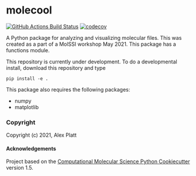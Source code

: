 molecool
==============================
[//]: # (Badges)
[![GitHub Actions Build Status](https://github.com/REPLACE_WITH_OWNER_ACCOUNT/molecool/workflows/CI/badge.svg)](https://github.com/REPLACE_WITH_OWNER_ACCOUNT/molecool/actions?query=workflow%3ACI)
[![codecov](https://codecov.io/gh/REPLACE_WITH_OWNER_ACCOUNT/molecool/branch/master/graph/badge.svg)](https://codecov.io/gh/REPLACE_WITH_OWNER_ACCOUNT/molecool/branch/master)


A Python package for analyzing and visualizing molecular files. This was created as a part of a MolSSI workshop May 2021. This package has a functions module. 

This repository is currently under development. To do a developmental install, download this repository and type

`pip install -e .`

This package also requires the following packages:
- numpy
- matplotlib

### Copyright

Copyright (c) 2021, Alex Platt


#### Acknowledgements
 
Project based on the 
[Computational Molecular Science Python Cookiecutter](https://github.com/molssi/cookiecutter-cms) version 1.5.
